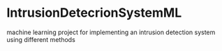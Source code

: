 # IntrusionDetecrionSystemML
machine learning project for implementing an intrusion detection system using different methods

